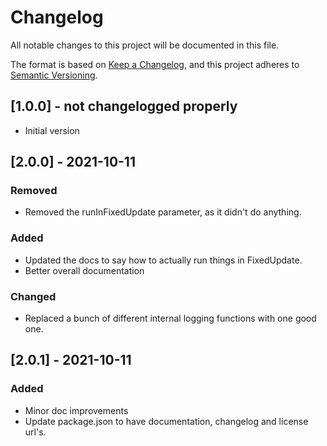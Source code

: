 # Changelog
All notable changes to this project will be documented in this file.

The format is based on [Keep a Changelog](https://keepachangelog.com/en/1.0.0/),
and this project adheres to [Semantic Versioning](https://semver.org/spec/v2.0.0.html).

## [1.0.0] - not changelogged properly
- Initial version

## [2.0.0] - 2021-10-11
### Removed
- Removed the runInFixedUpdate parameter, as it didn't do anything.
### Added
- Updated the docs to say how to actually run things in FixedUpdate.
- Better overall documentation
### Changed
- Replaced a bunch of different internal logging functions with one good one.

## [2.0.1] - 2021-10-11
### Added
- Minor doc improvements
- Update package.json to have documentation, changelog and license url's.